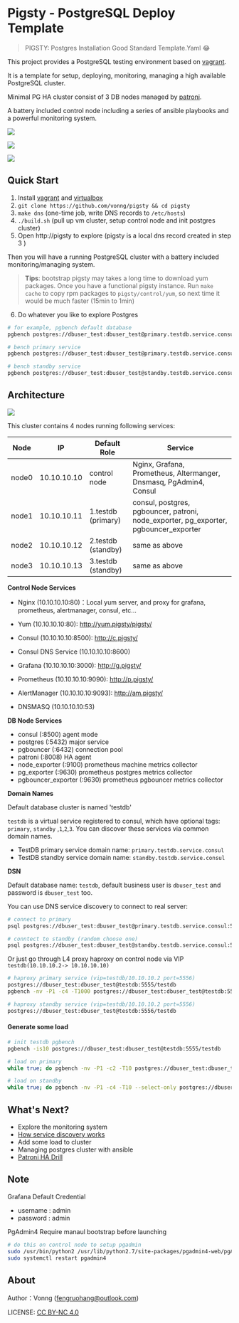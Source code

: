 # Pigsty - PostgreSQL Deploy Template

> PIGSTY: Postgres Installation Good Standard Template.Yaml 😂

This project provides a PostgreSQL testing environment based on [vagrant](https://vagrantup.com/). 

It is a template for setup, deploying, monitoring, managing a high available PostgreSQL cluster.

Minimal PG HA cluster consist of 3 DB nodes managed by [patroni](https://github.com/zalando/patroni). 

A battery included control node including a series of ansible playbooks and a powerful monitoring system.

![](doc/img/pg-cluster.png)

![](doc/img/pg-instance.png)

![](doc/img/consul.png)



## Quick Start

1. Install [vagrant](https://vagrantup.com/) and [virtualbox](https://www.virtualbox.org/)
2. `git clone https://github.com/vonng/pigsty && cd pigsty`
3. `make dns` (one-time job, write DNS records to `/etc/hosts`)
4. `./build.sh` (pull up vm cluster, setup control node and init postgres cluster)
5. Open http://pigsty to explore (pigsty is a local dns record created in step 3 )

Then you will have a running PostgreSQL cluster with a battery included monitoring/managing system.

> **Tips**: bootstrap pigsty may takes a long time to download yum packages. Once you have a functional pigsty instance. Run `make cache` to copy rpm packages to `pigsty/control/yum`, so next time it would be much faster (15min to 1min)

6. Do whatever you like to explore Postgres

```bash
# for example, pgbench default database
pgbench postgres://dbuser_test:dbuser_test@primary.testdb.service.consul:5432/testdb -i -s 10

# bench primary service
pgbench postgres://dbuser_test:dbuser_test@primary.testdb.service.consul:6432/testdb -n -v -T 100

# bench standby service
pgbench postgres://dbuser_test:dbuser_test@standby.testdb.service.consul:6432/testdb --select-only -n -v -T 100
```





## Architecture

![](doc/img/architecture.png)

This cluster contains 4 nodes running following services:

| Node  | IP          | Default Role       | Service                                                      |
| ----- | ----------- | ------------------ | ------------------------------------------------------------ |
| node0 | 10.10.10.10 | control node       | Nginx, Grafana, Prometheus, Altermanger, Dnsmasq, PgAdmin4, Consul |
| node1 | 10.10.10.11 | 1.testdb (primary) | consul, postgres, pgbouncer, patroni, node_exporter, pg_exporter, pgbouncer_exporter |
| node2 | 10.10.10.12 | 2.testdb (standby) | same as above                                                |
| node3 | 10.10.10.13 | 3.testdb (standby) | same as above                                                |

**Control Node Services** 

* Nginx (10.10.10.10:80)：Local yum server, and proxy for grafana, prometheus, alertmanager, consul, etc...
* Yum (10.10.10.10:80): http://yum.pigsty/pigsty/
* Consul (10.10.10.10:8500): http://c.pigsty/
* Consul DNS Service (10.10.10.10:8600)
* Grafana (10.10.10.10:3000): http://g.pigsty/
* Prometheus (10.10.10.10:9090): http://p.pigsty/
* AlertManager (10.10.10.10:9093): http://am.pigsty/

* DNSMASQ (10.10.10.10:53)

**DB Node Services**

* consul (:8500) agent mode
* postgres (:5432) major service
*  pgbouncer (:6432) connection pool
* patroni (:8008) HA agent
* node_exporter (:9100) prometheus machine metrics collector 
* pg_exporter (:9630) prometheus postgres metrics collector
* pgbouncer_exporter (:9630) prometheus pgbouncer metrics collector

**Domain Names**

Default database cluster is named 'testdb'

`testdb` is a virtual service registered to consul, which have optional tags: `primary`, `standby` ,`1`,`2`,`3`. You can discover these services via common domain names. 

* TestDB primary service domain name: `primary.testdb.service.consul`
* TestDB standby service domain name: `standby.testdb.service.consul` 

**DSN**

Default database name: `testdb`, default business user is `dbuser_test` and password is `dbuser_test` too.

You can use DNS service discovery to connect to real server: 

```bash
# connect to primary
psql postgres://dbuser_test:dbuser_test@primary.testdb.service.consul:5432/testdb

# conntect to standby (random choose one)
psql postgres://dbuser_test:dbuser_test@standby.testdb.service.consul:5432/testdb
```

Or just go through L4 proxy haproxy on control node via VIP `testdb(10.10.10.2-> 10.10.10.10)`

```bash
# haproxy primary service (vip=testdb/10.10.10.2 port=5556)
postgres://dbuser_test:dbuser_test@testdb:5555/testdb
pgbench -nv -P1 -c4 -T1000 postgres://dbuser_test:dbuser_test@testdb:5555/testdb

# haproxy standby service (vip=testdb/10.10.10.2 port=5556)
postgres://dbuser_test:dbuser_test@testdb:5556/testdb
```



#### Generate some load

```bash
# init testdb pgbench
pgbench -is10 postgres://dbuser_test:dbuser_test@testdb:5555/testdb

# load on primary
while true; do pgbench -nv -P1 -c2 -T10 postgres://dbuser_test:dbuser_test@testdb:5555/testdb; done

# load on standby
while true; do pgbench -nv -P1 -c4 -T10 --select-only postgres://dbuser_test:dbuser_test@testdb:5556/testdb; done
```





## What's Next?

* Explore the monitoring system
* [How service discovery works](doc/consul_sd.md)
* Add some load to cluster
* Managing postgres cluster with ansible
* [Patroni HA Drill](doc/patroni-ha.md)



## Note

Grafana Default Credential

* username : admin
* password : admin

PgAdmin4 Require manaul bootstrap before launching

```bash
# do this on control node to setup pgadmin
sudo /usr/bin/python2 /usr/lib/python2.7/site-packages/pgadmin4-web/pgAdmin4.py
sudo systemctl restart pgadmin4
```





## About

Author：Vonng ([fengruohang@outlook.com](mailto:fengruohang@outlook.com))

LICENSE: [CC BY-NC 4.0](https://creativecommons.org/licenses/by-nc/4.0/)